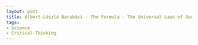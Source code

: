 ```yaml
---
layout: post
title: Albert-László Barabási - The Formula - The Universal Laws of Success 
tags:
- Science
- Critical-Thinking
---
```



